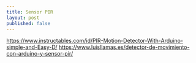 ```yaml
---
title: Sensor PIR
layout: post
published: false
---
```


https://www.instructables.com/id/PIR-Motion-Detector-With-Arduino-simple-and-Easy-D/
https://www.luisllamas.es/detector-de-movimiento-con-arduino-y-sensor-pir/
